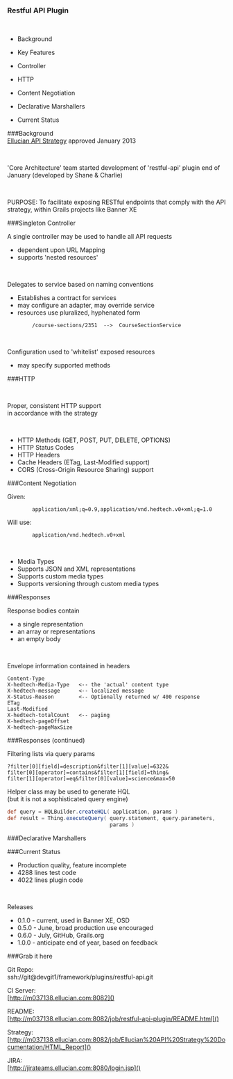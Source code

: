 
<br /><br />

### Restful API Plugin






<br />

- Background

- Key Features
 - Controller
 - HTTP
 - Content Negotiation
 - Declarative Marshallers

- Current Status







###Background
<br />
[Ellucian API Strategy]() approved January 2013

<br />

'Core Architecture' team started development of 'restful-api' plugin end of January
(developed by Shane & Charlie)

<br />

PURPOSE: To facilitate exposing RESTful endpoints that comply with the API strategy, within Grails projects like Banner XE







###Singleton Controller

A single controller may be used to handle all API requests

- dependent upon URL Mapping
- supports 'nested resources'

<br />

Delegates to service based on naming conventions

- Establishes a contract for services
- may configure an adapter, may override service
- resources use pluralized, hyphenated form

```http
        /course-sections/2351  -->  CourseSectionService
```

<br />

Configuration used to 'whitelist' exposed resources

- may specify supported methods







###HTTP

<br />

Proper, consistent HTTP support <br />
in accordance with the strategy

<br />

- HTTP Methods (GET, POST, PUT, DELETE, OPTIONS)
- HTTP Status Codes
- HTTP Headers
- Cache Headers (ETag, Last-Modified support)
- CORS (Cross-Origin Resource Sharing) support






###Content Negotiation

Given:
```http
        application/xml;q=0.9,application/vnd.hedtech.v0+xml;q=1.0
```
Will use:
```
        application/vnd.hedtech.v0+xml
```

<br />

- Media Types
 - Supports JSON and XML representations
 - Supports custom media types
 - Supports versioning through custom media types







###Responses

Response bodies contain

- a single representation
- an array or representations
- an empty body

<br />

Envelope information contained in headers
```http
Content-Type
X-hedtech-Media-Type   <-- the 'actual' content type
X-hedtech-message      <-- localized message
X-Status-Reason        <-- Optionally returned w/ 400 response
ETag
Last-Modified
X-hedtech-totalCount   <-- paging
X-hedtech-pageOffset
X-hedtech-pageMaxSize
```




###Responses (continued)

Filtering lists via query params
```
?filter[0][field]=description&filter[1][value]=6322&
filter[0][operator]=contains&filter[1][field]=thing&
filter[1][operator]=eq&filter[0][value]=science&max=50
```

Helper class may be used to generate HQL <br />
(but it is not a sophisticated query engine)
```groovy
def query = HQLBuilder.createHQL( application, params )
def result = Thing.executeQuery( query.statement, query.parameters,
                                 params )
```






###Declarative Marshallers







###Current Status

- Production quality, feature incomplete
 - 4288 lines test code
 - 4022 lines plugin code

<br />

Releases

- 0.1.0 - current, used in Banner XE, OSD
- 0.5.0 - June, broad production use encouraged
- 0.6.0 - July, GitHub, Grails.org
- 1.0.0 - anticipate end of year, based on feedback




###Grab it here

Git Repo: <br />
ssh://git@devgit1/framework/plugins/restful-api.git

CI Server: <br />
[http://m037138.ellucian.com:8082]()

README: <br />
[http://m037138.ellucian.com:8082/job/restful-api-plugin/README.html]()

Strategy: <br />
[http://m037138.ellucian.com:8082/job/Ellucian%20API%20Strategy%20Documentation/HTML_Report]()

JIRA: <br />
[http://jirateams.ellucian.com:8080/login.jsp]()